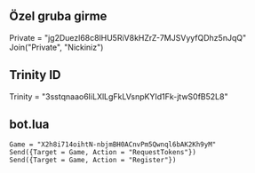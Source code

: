 ## Özel gruba girme
Private = "jg2Duezl68c8lHU5RiV8kHZrZ-7MJSVyyfQDhz5nJqQ"
Join("Private", "Nickiniz")

## Trinity ID

Trinity = "3sstqnaao6IiLXlLgFkLVsnpKYId1Fk-jtwS0fB52L8"

## bot.lua
```
Game = "X2h8i714oihtN-nbjmBH0ACnvPm5Qwnql6bAK2Kh9yM"
Send({Target = Game, Action = "RequestTokens"})
Send({Target = Game, Action = "Register"})
```
